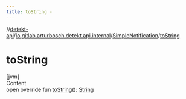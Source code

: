 ```yaml
---
title: toString -
---
```

//[detekt-api](../../index.md)/[io.gitlab.arturbosch.detekt.api.internal](../index.md)/[SimpleNotification](index.md)/[toString](to-string.md)



# toString  
[jvm]  
Content  
open override fun [toString](to-string.md)(): [String](https://kotlinlang.org/api/latest/jvm/stdlib/kotlin/-string/index.html)  



